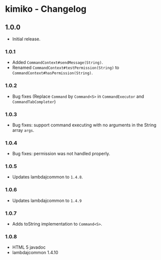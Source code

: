 # kimiko - Changelog

## 1.0.0

 - Initial release.

### 1.0.1
 
 - Added `CommandContext#sendMessage(String)`.
 - Renamed `CommandContext#testPermission(String)` to `CommandContext#hasPermission(String)`.
 
### 1.0.2

 - Bug fixes (Replace `Command` by `Command<S>` in `CommandExecutor` and `CommandTabCompleter`)
 
### 1.0.3

 - Bug fixes: support command executing with no arguments in the String array `args`.
 
### 1.0.4

 - Bug fixes: permission was not handled properly.
 
### 1.0.5

 - Updates lambdajcommon to `1.4.8`.
 
### 1.0.6

 - Updates lambdajcommon to `1.4.9`
 
### 1.0.7

 - Adds toString implementation to `Command<S>`.
 
### 1.0.8

 - HTML 5 javadoc
 - lambdajcommon 1.4.10